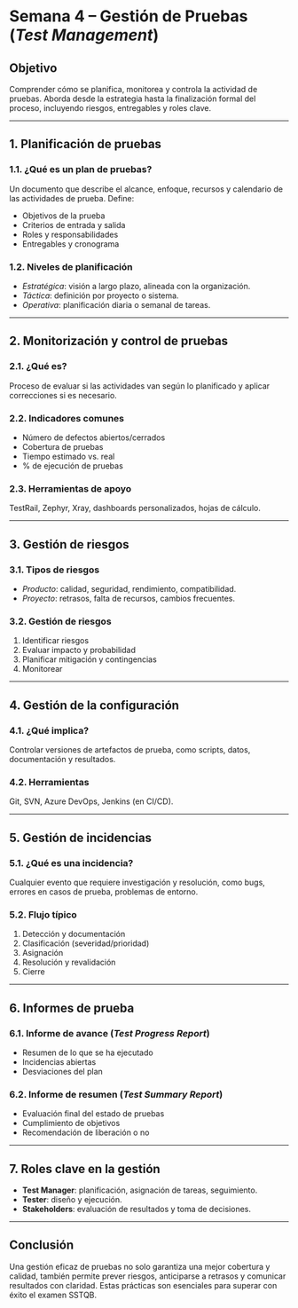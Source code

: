 # Semana 4 – Gestión de Pruebas (*Test Management*)

## Objetivo
Comprender cómo se planifica, monitorea y controla la actividad de pruebas. Aborda desde la estrategia hasta la finalización formal del proceso, incluyendo riesgos, entregables y roles clave.

---

## 1. Planificación de pruebas

### 1.1. ¿Qué es un plan de pruebas?
Un documento que describe el alcance, enfoque, recursos y calendario de las actividades de prueba. Define:

- Objetivos de la prueba
- Criterios de entrada y salida
- Roles y responsabilidades
- Entregables y cronograma

### 1.2. Niveles de planificación
- *Estratégica*: visión a largo plazo, alineada con la organización.
- *Táctica*: definición por proyecto o sistema.
- *Operativa*: planificación diaria o semanal de tareas.

---

## 2. Monitorización y control de pruebas

### 2.1. ¿Qué es?
Proceso de evaluar si las actividades van según lo planificado y aplicar correcciones si es necesario.

### 2.2. Indicadores comunes
- Número de defectos abiertos/cerrados
- Cobertura de pruebas
- Tiempo estimado vs. real
- % de ejecución de pruebas

### 2.3. Herramientas de apoyo
TestRail, Zephyr, Xray, dashboards personalizados, hojas de cálculo.

---

## 3. Gestión de riesgos

### 3.1. Tipos de riesgos
- *Producto*: calidad, seguridad, rendimiento, compatibilidad.
- *Proyecto*: retrasos, falta de recursos, cambios frecuentes.

### 3.2. Gestión de riesgos
1. Identificar riesgos
2. Evaluar impacto y probabilidad
3. Planificar mitigación y contingencias
4. Monitorear

---

## 4. Gestión de la configuración

### 4.1. ¿Qué implica?
Controlar versiones de artefactos de prueba, como scripts, datos, documentación y resultados.

### 4.2. Herramientas
Git, SVN, Azure DevOps, Jenkins (en CI/CD).

---

## 5. Gestión de incidencias

### 5.1. ¿Qué es una incidencia?
Cualquier evento que requiere investigación y resolución, como bugs, errores en casos de prueba, problemas de entorno.

### 5.2. Flujo típico
1. Detección y documentación
2. Clasificación (severidad/prioridad)
3. Asignación
4. Resolución y revalidación
5. Cierre

---

## 6. Informes de prueba

### 6.1. Informe de avance (*Test Progress Report*)
- Resumen de lo que se ha ejecutado
- Incidencias abiertas
- Desviaciones del plan

### 6.2. Informe de resumen (*Test Summary Report*)
- Evaluación final del estado de pruebas
- Cumplimiento de objetivos
- Recomendación de liberación o no

---

## 7. Roles clave en la gestión

- **Test Manager**: planificación, asignación de tareas, seguimiento.
- **Tester**: diseño y ejecución.
- **Stakeholders**: evaluación de resultados y toma de decisiones.

---

## Conclusión

Una gestión eficaz de pruebas no solo garantiza una mejor cobertura y calidad, también permite prever riesgos, anticiparse a retrasos y comunicar resultados con claridad. Estas prácticas son esenciales para superar con éxito el examen SSTQB.
